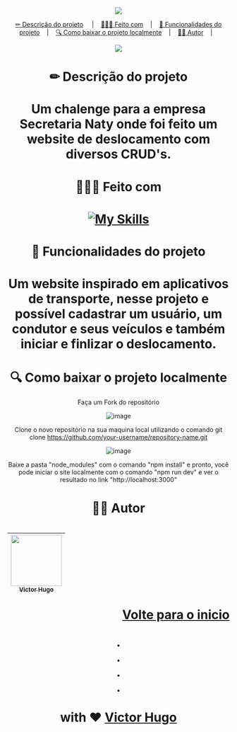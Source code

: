 <div id="readme-top" align="center">
  <img src="https://secretarianaty.com/wp-content/uploads/2022/10/cropped-WhatsApp-Image-2022-10-13-at-14.18.14-1.png"/>
  
  
  
  <p align="center">
<a href="#descricao-do-projeto">✏ Descrição do projeto</a>
&nbsp;&nbsp;&nbsp;&nbsp;|&nbsp;&nbsp;&nbsp;
<a href="#feito-com">👷🏻‍♂️ Feito com</a>&nbsp;&nbsp;&nbsp;&nbsp;|&nbsp;&nbsp;&nbsp;
 <a href="#funcionalidades-do-projeto">🔨 Funcionalidades do projeto</a>&nbsp;&nbsp;&nbsp;&nbsp;|&nbsp;&nbsp;&nbsp;
    <a href="#acesso-ao-projeto">🔍 Como baixar o projeto localmente</a>&nbsp;&nbsp;&nbsp;&nbsp;|&nbsp;&nbsp;&nbsp;
    <a href="#autor">👦🏻 Autor</a>&nbsp;&nbsp;&nbsp;&nbsp;|&nbsp;&nbsp;&nbsp;
</p>

<div align="center">
<img src="http://img.shields.io/static/v1?label=STATUS&message=Concluido&color=GREEN&style=for-the-badge"/>
</div>
  
<h1 id="descricao-do-projeto"> ✏ Descrição do projeto<h1>

Um chalenge para a empresa Secretaria Naty onde foi feito um website de deslocamento com diversos CRUD's.

<h1 id="feito-com"> 👷🏻‍♂️ Feito com<h1>

 [![My Skills](https://skillicons.dev/icons?i=react,ts,nextjs,materialui)](https://skillicons.dev)<br>

 <h1 id="funcionalidades-do-projeto"> 🔨 Funcionalidades do projeto<h1>

Um website inspirado em aplicativos de transporte, nesse projeto e possível cadastrar um usuário, um condutor e seus veículos e também iniciar e finlizar o deslocamento.

<h1 id="projeto local">🔍 Como baixar o projeto localmente</h1>

Faça um Fork do repositório

![image](https://github.com/hxsggsz/sn-deslocamentos/assets/103784814/e14a3edc-dda7-4e5e-b59d-9d89cf89c648)

Clone o novo repositório na sua maquina local utilizando o comando git clone https://github.com/your-username/repository-name.git

![image](https://github.com/hxsggsz/sn-deslocamentos/assets/103784814/2e8d5302-f356-4fd2-a6a0-f4b22b901493)

Baixe a pasta "node_modules" com o comando "npm install" e pronto, você pode iniciar o site localmente com o comando "npm run dev" e ver o resultado no link "http://localhost:3000"

<h1 id="autor"> 👦🏻 Autor<h1>

| [<img src="https://avatars.githubusercontent.com/u/103784814?v=4" width=115><br><sub>Victor Hugo</sub>](https://www.linkedin.com/in/hxsggsz/) | 
| :---:  |

<p align="right"><a href="#readme-top">Volte para o inicio</a></p>

<p align="center">
.
<br/>
.
<br/>
.
<br/>
.
<br/>
<br/>
with ❤️
<a href="https://www.linkedin.com/in/hxsggsz/">
 Victor Hugo
</a>
</p>
</div>
